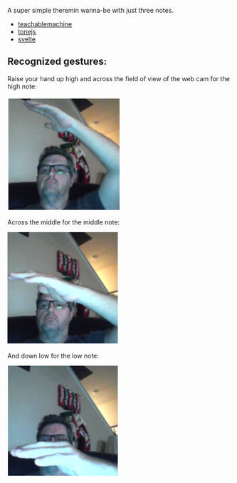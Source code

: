 A super simple theremin wanna-be with just three notes.

- [teachablemachine](https://teachablemachine.withgoogle.com/)
- [tonejs](https://tonejs.github.io/)
- [svelte](https://svelte.dev/)

## Recognized gestures:

Raise your hand up high and across the field of view of the web cam for the high note:

![high](https://github.com/JeffreyVest/theremin/blob/master/docs/high.png)

Across the middle for the middle note:

![high](https://github.com/JeffreyVest/theremin/blob/master/docs/mid.png)

And down low for the low note:

![high](https://github.com/JeffreyVest/theremin/blob/master/docs/low.png)

